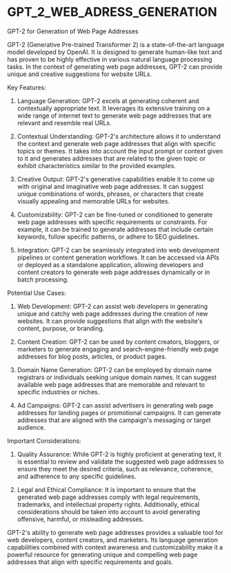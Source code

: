 # GPT_2_WEB_ADRESS_GENERATION


GPT-2 for Generation of Web Page Addresses

GPT-2 (Generative Pre-trained Transformer 2) is a state-of-the-art language model developed by OpenAI. It is designed to generate human-like text and has proven to be highly effective in various natural language processing tasks. In the context of generating web page addresses, GPT-2 can provide unique and creative suggestions for website URLs.

Key Features:

1. Language Generation: GPT-2 excels at generating coherent and contextually appropriate text. It leverages its extensive training on a wide range of internet text to generate web page addresses that are relevant and resemble real URLs.

2. Contextual Understanding: GPT-2's architecture allows it to understand the context and generate web page addresses that align with specific topics or themes. It takes into account the input prompt or context given to it and generates addresses that are related to the given topic or exhibit characteristics similar to the provided examples.

3. Creative Output: GPT-2's generative capabilities enable it to come up with original and imaginative web page addresses. It can suggest unique combinations of words, phrases, or characters that create visually appealing and memorable URLs for websites.

4. Customizability: GPT-2 can be fine-tuned or conditioned to generate web page addresses with specific requirements or constraints. For example, it can be trained to generate addresses that include certain keywords, follow specific patterns, or adhere to SEO guidelines.

5. Integration: GPT-2 can be seamlessly integrated into web development pipelines or content generation workflows. It can be accessed via APIs or deployed as a standalone application, allowing developers and content creators to generate web page addresses dynamically or in batch processing.

Potential Use Cases:

1. Web Development: GPT-2 can assist web developers in generating unique and catchy web page addresses during the creation of new websites. It can provide suggestions that align with the website's content, purpose, or branding.

2. Content Creation: GPT-2 can be used by content creators, bloggers, or marketers to generate engaging and search-engine-friendly web page addresses for blog posts, articles, or product pages.

3. Domain Name Generation: GPT-2 can be employed by domain name registrars or individuals seeking unique domain names. It can suggest available web page addresses that are memorable and relevant to specific industries or niches.

4. Ad Campaigns: GPT-2 can assist advertisers in generating web page addresses for landing pages or promotional campaigns. It can generate addresses that are aligned with the campaign's messaging or target audience.

Important Considerations:

1. Quality Assurance: While GPT-2 is highly proficient at generating text, it is essential to review and validate the suggested web page addresses to ensure they meet the desired criteria, such as relevance, coherence, and adherence to any specific guidelines.

2. Legal and Ethical Compliance: It is important to ensure that the generated web page addresses comply with legal requirements, trademarks, and intellectual property rights. Additionally, ethical considerations should be taken into account to avoid generating offensive, harmful, or misleading addresses.

GPT-2's ability to generate web page addresses provides a valuable tool for web developers, content creators, and marketers. Its language generation capabilities combined with context awareness and customizability make it a powerful resource for generating unique and compelling web page addresses that align with specific requirements and goals.
